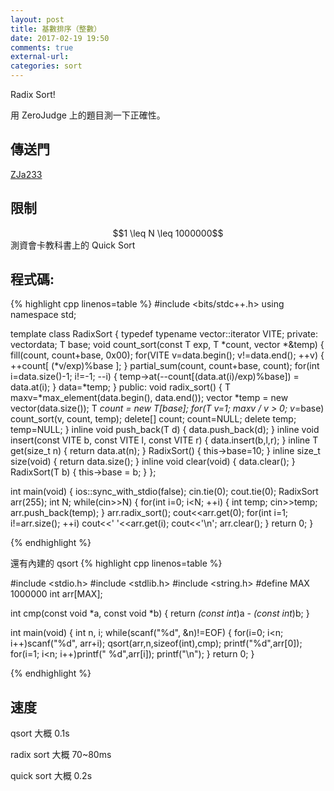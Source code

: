 ```yaml
---
layout: post
title: 基數排序（整數）
date: 2017-02-19 19:50
comments: true
external-url:
categories: sort
---
```


Radix Sort!

用 ZeroJudge 上的題目測一下正確性。

## 傳送門
[ZJa233](https://zerojudge.tw/ShowProblem?problemid=a233)

## 限制

<center>
$$1 \leq N \leq 1000000$$
</center>
測資會卡教科書上的 Quick Sort

## 程式碼:

{% highlight cpp linenos=table %}
#include <bits/stdc++.h>
using namespace std;

template<class T>
class RadixSort {
typedef typename vector<T>::iterator VITE;
    private:
        vector<T>data;
        T base;
        void count_sort(const T exp, T *count, vector<T> *&temp) {
            fill(count, count+base, 0x00);
            for(VITE v=data.begin(); v!=data.end(); ++v) {
                ++count[ (*v/exp)%base ];
            }
            partial_sum(count, count+base, count);
            for(int i=data.size()-1; i!=-1; --i) {
                temp->at(--count[(data.at(i)/exp)%base]) = data.at(i);
            }
            data=*temp;
        }
    public:
        void radix_sort() {
            T maxv=*max_element(data.begin(), data.end());
            vector<T> *temp = new vector<T>(data.size());
            T *count = new T[base];
            for(T v=1; maxv / v > 0; v*=base) count_sort(v, count, temp);
            delete[] count; count=NULL;
            delete temp; temp=NULL;
        }
        inline void push_back(T d) {
            data.push_back(d);
        }
        inline void insert(const VITE b, const VITE l, const VITE r) {
            data.insert(b,l,r);
        }
        inline T get(size_t n) { return data.at(n); }
        RadixSort() {
            this->base=10;
        }
        inline size_t size(void) {
            return data.size();
        }
        inline void clear(void) {
            data.clear();
        }
        RadixSort(T b) {
            this->base = b;
        }
};

int main(void) {
    ios::sync_with_stdio(false); cin.tie(0); cout.tie(0);
    RadixSort<int> arr(255);
    int N;
    while(cin>>N) {
        for(int i=0; i<N; ++i) {
            int temp; cin>>temp;
            arr.push_back(temp);
        }
        arr.radix_sort();
        cout<<arr.get(0);
        for(int i=1; i!=arr.size(); ++i) cout<<' '<<arr.get(i);
        cout<<'\n';
        arr.clear();
    }
    return 0;
}

{% endhighlight %}

還有內建的 qsort
{% highlight cpp linenos=table %}

#include <stdio.h>
#include <stdlib.h>
#include <string.h>
#define MAX 1000000
int arr[MAX];

int cmp(const void *a, const void *b) {
    return *(const int*)a - *(const int*)b;
}

int main(void) {
    int n, i;
    while(scanf("%d", &n)!=EOF) {
        for(i=0; i<n; i++)scanf("%d", arr+i);
        qsort(arr,n,sizeof(int),cmp);
        printf("%d",arr[0]);
        for(i=1; i<n; i++)printf(" %d",arr[i]);
        printf("\n");
    }
    return 0;
}

{% endhighlight %}

## 速度
qsort 大概 0.1s

radix sort 大概 70~80ms

quick sort 大概 0.2s
